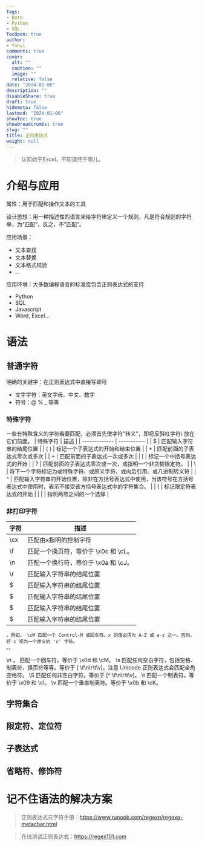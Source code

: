 ```yaml
---
Tags:
- Data
- Python
- SQL
TocOpen: true
author:
- Yunyi
comments: true
cover:
  alt: ""
  caption: ""
  image: ""
  relative: false
date: "2024-01-06"
description: ""
disableShare: true
draft: true
hidemeta: false
lastmod: "2024-01-06"
showToc: true
showbreadcrumbs: true
slug: ""
title: 正则表达式
weight: null
---
```



> 认知始于Excel，不知道终于哪儿。

# 介绍与应用 
属性：用于匹配和操作文本的工具

设计思想：用一种描述性的语言来给字符串定义一个规则，凡是符合规则的字符串，为“匹配”，反之，不”匹配“。

应用场景：
- 文本查找
- 文本替换
- 文本格式校验
- ...

应用环境：大多数编程语言的标准库包含正则表达式的支持
- Python
- SQL
- Javascript
- Word, Excel... 

# 语法
## 普通字符
明确的关键字：在正则表达式中直接写即可 
- 文字字符：英文字母、中文、数字
- 符号：@ % _ 等等

### 特殊字符
一些有特殊含义的字符若要匹配，必须首先使字符"转义"，即将反斜杠字符\ 放在它们前面。
| 特殊字符         | 描述 |
| ------------- | ----------- |
| $      | 匹配输入字符串的结尾位置       |
| ( )	   | 标记一个子表达式的开始和结束位置        |
| *   | 匹配前面的子表达式零次或多次        |
| +   | 匹配前面的子表达式一次或多次        |
| [   | 标记一个中括号表达式的开始        |
| ?   | 匹配前面的子表达式零次或一次，或指明一个非贪婪限定符。        |
| \   | 将下一个字符标记为或特殊字符、或原义字符、或向后引用、或八进制转义符        |
| ^   | 匹配输入字符串的开始位置，除非在方括号表达式中使用，当该符号在方括号表达式中使用时，表示不接受该方括号表达式中的字符集合。        |
| {   | 标记限定符表达式的开始        |
| \|   | 指明两项之间的一个选择        |

### 非打印字符
| 字符         | 描述 |
| ------------- | ----------- |
| \cx      | 匹配由x指明的控制字符       |
| \f      | 匹配一个换页符，等价于 \x0c 和 \cL。       |
| \n      | 匹配一个换行符，等价于 \x0a 和 \cJ。       |
| \r      | 匹配输入字符串的结尾位置       |
| $      | 匹配输入字符串的结尾位置       |
| $      | 匹配输入字符串的结尾位置       |
| $      | 匹配输入字符串的结尾位置       |
| $      | 匹配输入字符串的结尾位置       |

	。例如， \cM 匹配一个 Control-M 或回车符。x 的值必须为 A-Z 或 a-z 之一。否则，将 c 视为一个原义的 'c' 字符。
	。。
\n	。
	匹配一个回车符。等价于 \x0d 和 \cM。
\s	匹配任何空白字符，包括空格、制表符、换页符等等。等价于 [ \f\n\r\t\v]。注意 Unicode 正则表达式会匹配全角空格符。
\S	匹配任何非空白字符。等价于 [^ \f\n\r\t\v]。
\t	匹配一个制表符。等价于 \x09 和 \cI。
\v	匹配一个垂直制表符。等价于 \x0b 和 \cK。

## 字符集合

## 限定符、定位符

## 子表达式

## 省略符、修饰符

# 记不住语法的解决方案


> 正则表达式元字符手册：https://www.runoob.com/regexp/regexp-metachar.html

> 在线测试正则表达式：https://regex101.com